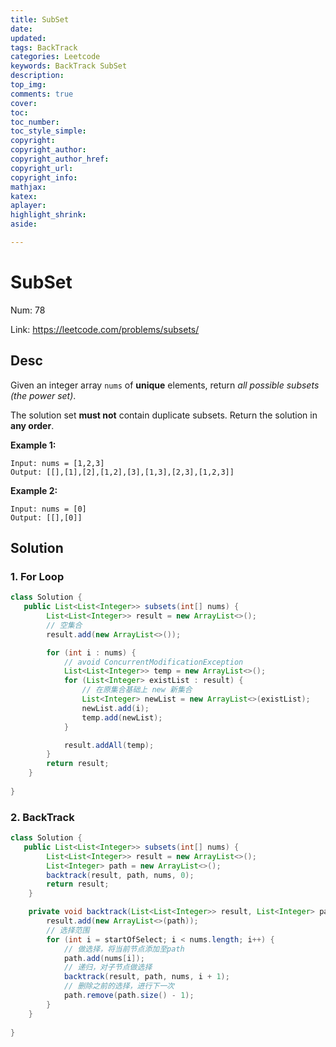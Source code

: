 ```yaml
---
title: SubSet
date: 
updated:
tags: BackTrack
categories: Leetcode
keywords: BackTrack SubSet
description:
top_img:
comments: true
cover:
toc:
toc_number:
toc_style_simple:
copyright:
copyright_author:
copyright_author_href:
copyright_url:
copyright_info:
mathjax:
katex:
aplayer:
highlight_shrink:
aside:

---
```


# SubSet

Num: 78

Link: https://leetcode.com/problems/subsets/



## Desc

Given an integer array `nums` of **unique** elements, return *all possible subsets (the power set)*.

The solution set **must not** contain duplicate subsets. Return the solution in **any order**.

**Example 1:**

```
Input: nums = [1,2,3]
Output: [[],[1],[2],[1,2],[3],[1,3],[2,3],[1,2,3]]
```

**Example 2:**

```
Input: nums = [0]
Output: [[],[0]]
```

## Solution

### 1. For Loop

```java
class Solution {
   public List<List<Integer>> subsets(int[] nums) {
        List<List<Integer>> result = new ArrayList<>();
        // 空集合
        result.add(new ArrayList<>());

        for (int i : nums) {
            // avoid ConcurrentModificationException
            List<List<Integer>> temp = new ArrayList<>();
            for (List<Integer> existList : result) {
                // 在原集合基础上 new 新集合
                List<Integer> newList = new ArrayList<>(existList);
                newList.add(i);
                temp.add(newList);
            }

            result.addAll(temp);
        }
        return result;
    }
 
}
```



### 2. BackTrack

```java
class Solution {
   public List<List<Integer>> subsets(int[] nums) {
        List<List<Integer>> result = new ArrayList<>();
        List<Integer> path = new ArrayList<>();
        backtrack(result, path, nums, 0);
        return result;
    }

    private void backtrack(List<List<Integer>> result, List<Integer> path, int[] nums, int startOfSelect) {
        result.add(new ArrayList<>(path));
        // 选择范围
        for (int i = startOfSelect; i < nums.length; i++) {
            // 做选择，将当前节点添加至path
            path.add(nums[i]);
            // 递归，对子节点做选择
            backtrack(result, path, nums, i + 1);
            // 删除之前的选择，进行下一次
            path.remove(path.size() - 1);
        }
    }
 
}
```

 

